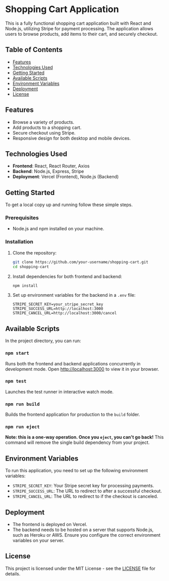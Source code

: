 # Shopping Cart Application

This is a fully functional shopping cart application built with React and Node.js, utilizing Stripe for payment processing. The application allows users to browse products, add items to their cart, and securely checkout.

## Table of Contents

- [Features](#features)
- [Technologies Used](#technologies-used)
- [Getting Started](#getting-started)
- [Available Scripts](#available-scripts)
- [Environment Variables](#environment-variables)
- [Deployment](#deployment)
- [License](#license)

## Features

- Browse a variety of products.
- Add products to a shopping cart.
- Secure checkout using Stripe.
- Responsive design for both desktop and mobile devices.

## Technologies Used

- **Frontend**: React, React Router, Axios
- **Backend**: Node.js, Express, Stripe
- **Deployment**: Vercel (Frontend), Node.js (Backend)

## Getting Started

To get a local copy up and running follow these simple steps.

### Prerequisites

- Node.js and npm installed on your machine.

### Installation

1. Clone the repository:

   ```bash
   git clone https://github.com/your-username/shopping-cart.git
   cd shopping-cart
   ```

2. Install dependencies for both frontend and backend:

   ```bash
   npm install
   ```

3. Set up environment variables for the backend in a `.env` file:

   ```plaintext
   STRIPE_SECRET_KEY=your_stripe_secret_key
   STRIPE_SUCCESS_URL=http://localhost:3000
   STRIPE_CANCEL_URL=http://localhost:3000/cancel
   ```

## Available Scripts

In the project directory, you can run:

### `npm start`

Runs both the frontend and backend applications concurrently in development mode. Open [http://localhost:3000](http://localhost:3000) to view it in your browser.

### `npm test`

Launches the test runner in interactive watch mode.

### `npm run build`

Builds the frontend application for production to the `build` folder.

### `npm run eject`

**Note: this is a one-way operation. Once you `eject`, you can't go back!** This command will remove the single build dependency from your project.

## Environment Variables

To run this application, you need to set up the following environment variables:

- `STRIPE_SECRET_KEY`: Your Stripe secret key for processing payments.
- `STRIPE_SUCCESS_URL`: The URL to redirect to after a successful checkout.
- `STRIPE_CANCEL_URL`: The URL to redirect to if the checkout is canceled.

## Deployment

- The frontend is deployed on Vercel. 
- The backend needs to be hosted on a server that supports Node.js, such as Heroku or AWS. Ensure you configure the correct environment variables on your server.

## License

This project is licensed under the MIT License - see the [LICENSE](LICENSE) file for details.
